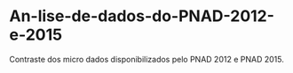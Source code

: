 <h1>An-lise-de-dados-do-PNAD-2012-e-2015</h1>
Contraste dos micro dados disponibilizados pelo PNAD 2012 e PNAD 2015.
